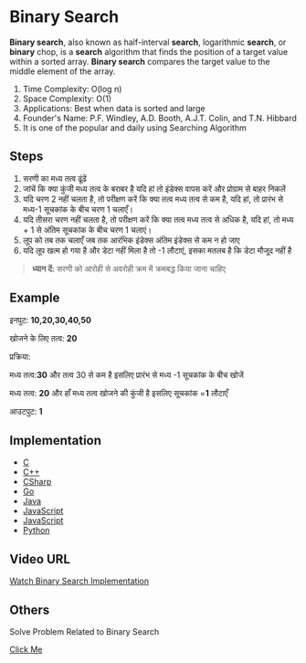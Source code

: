 # Binary Search

**Binary search**, also known as half-interval **search**, logarithmic **search**, or **binary** chop, is a **search** algorithm that finds the position of a target value within a sorted array. **Binary search** compares the target value to the middle element of the array.

1. Time Complexity: O(log n) 
2. Space Complexity: O(1)
3. Applications: Best when data is sorted and large
4. Founder's Name: P.F. Windley, A.D. Booth, A.J.T. Colin, and T.N. Hibbard
5. It is one of the popular and daily using Searching Algorithm

## Steps

1. सरणी का मध्य तत्व ढूंढें
2. जांचें कि क्या कुंजी मध्य तत्व के बराबर है यदि हां तो इंडेक्स वापस करें और प्रोग्राम से बाहर निकलें
3. यदि चरण 2 नहीं चलता है, तो परीक्षण करें कि क्या तत्व मध्य तत्व से कम है, यदि हां, तो प्रारंभ से मध्य-1 सूचकांक के बीच चरण 1 चलाएँ।
4. यदि तीसरा चरण नहीं चलता है, तो परीक्षण करें कि क्या तत्व मध्य तत्व से अधिक है, यदि हां, तो मध्य + 1 से अंतिम सूचकांक के बीच चरण 1 चलाएं।
5. लूप को तब तक चलाएँ जब तक आरंभिक इंडेक्स अंतिम इंडेक्स से कम न हो जाए
6. यदि लूप खत्म हो गया है और डेटा नहीं मिला है तो -1 लौटाएं, इसका मतलब है कि डेटा मौजूद नहीं है
> **ध्यान दें:** सरणी को आरोही से अवरोही क्रम में क्रमबद्ध किया जाना चाहिए

## Example

इनपुट: **10,20,30,40,50**

खोजने के लिए तत्व: **20**

प्रक्रिया:

मध्य तत्व:**30** और तत्व 30 से कम है इसलिए प्रारंभ से मध्य -1 सूचकांक के बीच खोजें

मध्य तत्व: **20** और हाँ मध्य तत्व खोजने की कुंजी है इसलिए सूचकांक =**1** लौटाएँ

आउटपुट: **1**

## Implementation

- [C](https://github.com/MakeContributions/DSA/blob/main/algorithms/C/searching/Binary-search.c)
- [C++](https://github.com/MakeContributions/DSA/blob/main/algorithms/CPlusPlus/Searching/binary-search.cpp)
- [CSharp](https://github.com/MakeContributions/DSA/blob/main/algorithms/CSharp/src/Search/binary-search.cs)
- [Go](https://github.com/MakeContributions/DSA/blob/main/algorithms/Go/searching/binary-search.go)
- [Java](https://github.com/MakeContributions/DSA/blob/main/algorithms/Java/searching/binary-search.java)
- [JavaScript](https://github.com/MakeContributions/DSA/blob/main/algorithms/JavaScript/src/searching/binary-search.js)
- [JavaScript](https://github.com/MakeContributions/DSA/blob/main/algorithms/JavaScript/src/searching/binary-search-recursive.js)
- [Python](https://github.com/MakeContributions/DSA/blob/main/algorithms/Python/searching/binary_search.py)

## Video URL

[Watch Binary Search Implementation](https://youtu.be/P3YID7liBug)

## Others

Solve Problem Related to Binary Search 

[Click Me](https://leetcode.com/tag/binary-search/)
